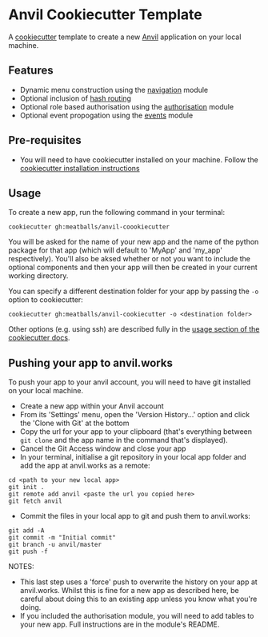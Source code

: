 # Anvil Cookiecutter Template

A [cookiecutter](https://github.com/cookiecutter/cookiecutter) template to create a new [Anvil](https://anvil.works) application on your local machine.

## Features

* Dynamic menu construction using the [navigation](https://github.com/meatballs/anvil-navigation) module
* Optional inclusion of [hash routing](https://github.com/s-cork/HashRouting)
* Optional role based authorisation using the [authorisation](https://github.com/meatballs/anvil-authorisation) module
* Optional event propogation using the [events](https://github.com/meatballs/anvil-events) module

## Pre-requisites

* You will need to have cookiecutter installed on your machine. Follow the [cookiecutter installation instructions](https://cookiecutter.readthedocs.io/en/1.7.2/installation.html)

## Usage

To create a new app, run the following command in your terminal:
```
cookiecutter gh:meatballs/anvil-coookiecutter
```

You will be asked for the name of your new app and the name of the python package for that app 
(which will default to 'MyApp' and 'my_app' respectively). You'll also be aksed whether or not you want to include the optional components and then your app will then be created in your current working directory.

You can specify a different destination folder for your app by passing the `-o` option to  cookiecutter:
```
cookiecutter gh:meatballs/anvil-cookiecutter -o <destination folder>
```
Other options (e.g. using ssh) are described fully in the [usage section of the cookiecutter docs](https://cookiecutter.readthedocs.io/en/1.7.2/usage.html#generate-your-project).

## Pushing your app to anvil.works

To push your app to your anvil account, you will need to have git installed on your local machine.

  * Create a new app within your Anvil account
  * From its 'Settings' menu, open the 'Version History...' option and click the 'Clone with Git' at the bottom
  * Copy the url for your app to your clipboard (that's everything between `git clone` and the app name in the command that's displayed).
  * Cancel the Git Access window and close your app
  * In your terminal, initialise a git repository in your local app folder and add the app at anvil.works as a remote:
  ```
  cd <path to your new local app>
  git init .
  git remote add anvil <paste the url you copied here>
  git fetch anvil
  ```
  * Commit the files in your local app to git and push them to anvil.works:
  ```
  git add -A
  git commit -m "Initial commit"
  git branch -u anvil/master
  git push -f
  ```
  NOTES:
  * This last step uses a 'force' push to overwrite the history on your app at anvil.works. Whilst this is fine for a new app as described here, be careful about doing this to an existing app unless you know what you're doing.
  * If you included the authorisation module, you will need to add tables to your new app. Full instructions are in the module's README.
